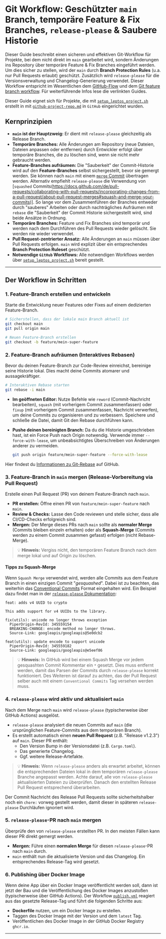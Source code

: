 # Git Workflow: Geschützter `main` Branch, temporäre Feature & Fix Branches, `release-please` & Saubere Historie

Dieser Guide beschreibt einen sicheren und effektiven Git-Workflow für Projekte, bei dem nicht direkt im `main` gearbeitet wird, sondern Änderungen ins Repository über temporäre Feature & Fix Branches eingeführt werden. Um dies sicher zu stellen, wird der `main` durch **Branch Protection Rules** (u.a. nur Pull Requests erlaubt) geschützt. Zusätzlich wird `release-please` für die Versionsverwaltung und Changelog-Generierung verwendet. Dieser Workflow entspricht im Wesentlichen dem [GitHub-Flow](https://docs.github.com/de/get-started/using-github/github-flow) und dem [Git feature branch workflow](https://www.atlassian.com/git/tutorials/comparing-workflows/feature-branch-workflow). Für weiterführende Infos lese die verlinkten Guides.

Dieser Guide eignet sich für Projekte, die mit [`setup_leptos_project.sh`](../scripts/setup_leptos_project.sh) erstellt in mit [`github-project-repo.md`](../setup/github-project-repo.md) in `GitHub` eingerichtet wurden.

## Kernprinzipien

- **`main` ist der Hauptzweig:** Er dient mit `release-please` gleichzeitig als Release Branch.
- **Temporäre Branches:** Alle Änderungen am Repository (neue Dateien, Dateien anpassen oder entfernen) durch Entwickler erfolgt über temporäre Branches, die zu löschen sind, wenn sie nicht mehr gebraucht werden.
- **Feature-Branches aufräumen:** Die "Sauberkeit" der Commit-Historie wird auf den **Feature-Branches** selbst sichergestellt, bevor sie gemergt werden. Sie können nach `main` mit einem [`merge` Commit](https://docs.github.com/de/pull-requests/collaborating-with-pull-requests/incorporating-changes-from-a-pull-request/about-pull-request-merges#merge-your-commits) übertragen werden. Alternativ empfiehlt `release-please` die Verwendung von [`squashed` Commits(https://docs.github.com/de/pull-requests/collaborating-with-pull-requests/incorporating-changes-from-a-pull-request/about-pull-request-merges#squash-and-merge-your-commits)]. So lange vor dem Zusammenführen der Branches entweder durch "sauberes" Arbeiten oder durch nachträgliches Aufräumen mit `rebase` die "Sauberkeit" der Commit Historie sichergestellt wird, sind beide Ansätze in Ordnung.
- **Temporäre Branches:** Feature und Fix Branches sind temporär und werden nach dem Durchführen des Pull Requests wieder gelöscht. Sie werden nie wieder verwendet.
- **Pull Request-zentrierter Ansatz:** Alle Änderungen an `main` müssen über Pull Requests erfolgen. `main` wird explizit über ein entsprechendes **Branch Protection Ruleset** geschützt.
- **Notwendige `GitHub` Workflows:** Alle notwendigen Workflows werden über [`setup_leptos_project.sh`](../scripts/setup_leptos_project.sh) bereit gestellt.

---

## Der Workflow in Schritten

### 1\. Feature-Branch erstellen und entwickeln

Starte die Entwicklung neuer Features oder Fixes auf einem dedizierten Feature-Branch.

```bash
# Sicherstellen, dass der lokale main Branch aktuell ist
git checkout main
git pull origin main

# Neuen Feature-Branch erstellen
git checkout -b feature/mein-super-feature
```

### 2\. Feature-Branch aufräumen (Interaktives Rebasen)

Bevor du deinen Feature-Branch zur Code-Review einreichst, bereinige seine Historie lokal. Dies macht deine Commits atomarer und aussagekräftiger.

```bash
# Interaktiven Rebase starten
git rebase -i main
```

- **Im geöffneten Editor:** Nutze Befehle wie `reword` (Commit-Nachricht bearbeiten), `squash` (mit vorherigem Commit zusammenfassen) oder `fixup` (mit vorherigem Commit zusammenfassen, Nachricht verwerfen), um deine Commits zu organisieren und zu verbessern. Speichere und schließe die Datei, damit Git den Rebase durchführen kann.

- **Pushe deinen bereinigten Branch:** Da du die Historie umgeschrieben hast, ist ein Force Push nach Origin notwendig. Verwende immer `--force-with-lease`, um unbeabsichtigtes Überschreiben von Änderungen anderer zu vermeiden.

  ```bash
  git push origin feature/mein-super-feature --force-with-lease
  ```

Hier findest du [Informationen zu Git-Rebase](https://docs.github.com/de/get-started/using-git/about-git-rebase) auf GitHub.

### 3\. Feature-Branch in `main` mergen (Release-Vorbereitung via Pull Request)

Erstelle einen Pull Request (PR) von deinem Feature-Branch nach `main`.

- **PR erstellen:** Öffne einen PR von `feature/mein-super-feature` nach `main`.
- **Review & Checks:** Lasse den Code reviewen und stelle sicher, dass alle CI/CD-Checks erfolgreich sind.
- **Mergen:** Der Merge dieses PRs nach `main` sollte als **normaler Merge** (Commits bleiben einzeln erhalten) oder als **Squash-Merge** (Commits werden zu einem Commit zusammen gefasst) erfolgen (nicht Rebase-Merge).

> 💡 **Hinweis:** Vergiss nicht, den temporären Feature Branch nach dem merge lokal und auf Origin zu löschen.

#### Tipps zu Squash-Merge

Wenn `Squash Merge` verwendet wird, werden alle Commits aus dem Feature Branch in einen einzigen Commit "_gesquashed_". Dabei ist zu beachten, das weiterhin das [Conventional Commits](https://www.conventionalcommits.org/) Format eingehalten wird. Ein Beispiel dazu findet man in der [`release-please` Dokumentation](https://github.com/googleapis/release-please#what-if-my-pr-contains-multiple-fixes-or-features):

```text
feat: adds v4 UUID to crypto

This adds support for v4 UUIDs to the library.

fix(utils): unicode no longer throws exception
  PiperOrigin-RevId: 345559154
  BREAKING-CHANGE: encode method no longer throws.
  Source-Link: googleapis/googleapis@5e0dcb2

feat(utils): update encode to support unicode
  PiperOrigin-RevId: 345559182
  Source-Link: googleapis/googleapis@e5eef86
```

> 💡 **Hinweis:** In GitHub wird bei einem Squash Merge vor jedem gesquashten Commit Kommentar ein `*` gesetzt. Dies muss entfernt werden, damit das Parsen der Commits durch `release-please` korrekt funktioniert. Des Weiteren ist darauf zu achten, das der Pull Request selber auch mit einem `Conventional Commits` Tag versehen werden muss.

### 4\. `release-please` wird aktiv und aktualisiert `main`

Nach dem Merge nach `main` wird `release-please` (typischerweise über GitHub Actions) ausgelöst.

- `release-please` analysiert die neuen Commits auf `main` (die ursprünglichen Feature-Commits aus dem temporären Branch).
- Es erstellt automatisch einen **neuen Pull Request** (z.B. "Release v1.2.3") auf `main`. Dieser PR enthält:
  - Den Version Bump in der Versionsdatei (z.B. `Cargo.toml`).
  - Das generierte Changelog.
  - Ggf. weitere Release-Artefakte.

> 💡 **Hinweis:** Wenn `release-please` anders als erwartet arbeitet, können die entsprechenden Dateien lokal in dem temporären `release-please` Branche angepasst werden. Achte darauf, alle von `release-please` aktualisierten Dateien zu überprüfen. Danach den erstellten Release Pull Request entsprechend überarbeiten.

Der Commit Nachricht des Release Pull Requests sollte sicherheitshalber noch ein `chore:` vorweg gestellt werden, damit dieser in späteren `release-please` Durchläufen ignoriert wird.

### 5\. `release-please`-PR nach `main` mergen

Überprüfe den von `release-please` erstellten PR. In den meisten Fällen kann dieser PR direkt gemergt werden.

- **Mergen:** Führe einen **normalen Merge** für diesen `release-please`-PR nach `main` durch.
- `main` enthält nun die aktualisierte Version und das Changelog. Ein entsprechendes Release-Tag wird gesetzt.

### 6\. Publishing über Docker Image

Wenn deine App über ein Docker Image veröffentlicht werden soll, dann ist jetzt der Bau und die Veröffentlichung des Docker Images anzustoßen (typischerweise über GitHub Actions). Der Workflow [`publish.yml`](../github/workflows/publish.yml) reagiert aus das gesetzte Release-Tag und führt die folgenden Schritte aus:

- **Dockerfile** nutzen, um ein Docker Image zu erstellen.
- Taggen des Docker Image mit der Version und dem `latest` Tag.
- Veröffentlichen des Docker Image in der GitHub Docker Registry `ghcr.io`.

---
